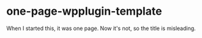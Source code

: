 # one-page-wpplugin-template

When I started this, it was one page. Now it's not, so the title is misleading.
